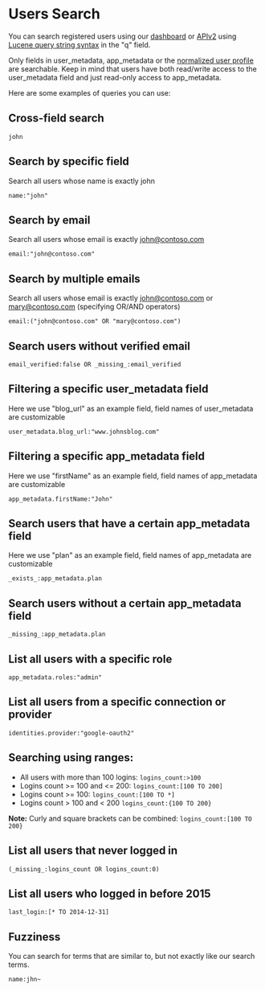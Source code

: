 # Users Search

You can search registered users using our [dashboard](${uiURL}/#/users) or [APIv2](/api/v2#!/users/get_users) using [Lucene query string syntax](http://www.lucenetutorial.com/lucene-query-syntax.html) in the "q" field.

Only fields in user_metadata, app_metadata or the [normalized user profile](/user-profile/normalized) are searchable. Keep in mind that users have both read/write access to the user_metadata field and just read-only access to app_metadata.

Here are some examples of queries you can use:

## Cross-field search

```
john
```

## Search by specific field 
Search all users whose name is exactly john

```
name:"john"
```

## Search by email 
Search all users whose email is exactly john@contoso.com

```
email:"john@contoso.com"
```

## Search by multiple emails 
Search all users whose email is exactly john@contoso.com or mary@contoso.com (specifying OR/AND operators)

```
email:("john@contoso.com" OR "mary@contoso.com")
```

## Search users without verified email

```
email_verified:false OR _missing_:email_verified
```

## Filtering a specific user_metadata field
Here we use "blog_url" as an example field, field names of user_metadata are customizable 

```
user_metadata.blog_url:"www.johnsblog.com"
```

## Filtering a specific app_metadata field
Here we use "firstName" as an example field, field names of app_metadata are customizable 

```
app_metadata.firstName:"John"
```

## Search users that have a certain app_metadata field
Here we use "plan" as an example field, field names of app_metadata are customizable 

```
_exists_:app_metadata.plan
```

## Search users without a certain app_metadata field

```
_missing_:app_metadata.plan
```

## List all users with a specific role

```
app_metadata.roles:"admin"
```

## List all users from a specific connection or provider

```
identities.provider:"google-oauth2"
```

## Searching using ranges:

* All users with more than 100 logins: `logins_count:>100`
* Logins count >= 100 and <= 200: `logins_count:[100 TO 200]`
* Logins count >= 100: `logins_count:[100 TO *]`
* Logins count > 100 and < 200 `logins_count:{100 TO 200}`

**Note:** 
Curly and square brackets can be combined:  `logins_count:[100 TO 200}`

## List all users that never logged in

```
(_missing_:logins_count OR logins_count:0)
```

## List all users who logged in before 2015

```
last_login:[* TO 2014-12-31]
```

## Fuzziness
You can search for terms that are similar to, but not exactly like our search terms.

```
name:jhn~
```
